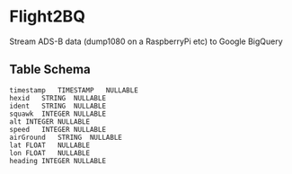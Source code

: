 # Flight2BQ
Stream ADS-B data (dump1080 on a RaspberryPi etc) to Google BigQuery

## Table Schema
```
timestamp	TIMESTAMP	NULLABLE	
hexid	STRING	NULLABLE	
ident	STRING	NULLABLE	
squawk	INTEGER	NULLABLE	
alt	INTEGER	NULLABLE	
speed	INTEGER	NULLABLE	
airGround	STRING	NULLABLE	
lat	FLOAT	NULLABLE	
lon	FLOAT	NULLABLE	
heading	INTEGER	NULLABLE	
```